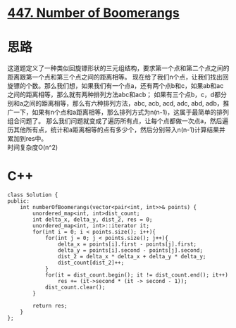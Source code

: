 # [447. Number of Boomerangs](https://leetcode.com/problems/number-of-boomerangs/description/)
# 思路
这道题定义了一种类似回旋镖形状的三元组结构，要求第一个点和第二个点之间的距离跟第一个点和第三个点之间的距离相等。
现在给了我们n个点，让我们找出回旋镖的个数。那么我们想，如果我们有一个点a，还有两个点b和c，如果ab和ac之间的距离相等，那么就有两种排列方法abc和acb；
如果有三个点b，c，d都分别和a之间的距离相等，那么有六种排列方法，abc, acb, acd, adc, abd, adb，推广一下，如果有n个点和a距离相等，那么排列方式为n(n-1)，这属于最简单的排列组合问题了。
那么我们问题就变成了遍历所有点，让每个点都做一次点a，然后遍历其他所有点，统计和a距离相等的点有多少个，然后分别带入n(n-1)计算结果并累加到res中。   
时间复杂度O(n^2)
# C++
```
class Solution {
public:
    int numberOfBoomerangs(vector<pair<int, int>>& points) {
        unordered_map<int, int>dist_count;
        int delta_x, delta_y, dist_2, res = 0;
        unordered_map<int, int>::iterator it;
        for(int i = 0; i < points.size(); i++){
            for(int j = 0; j < points.size(); j++){
                delta_x = points[i].first - points[j].first;
                delta_y = points[i].second - points[j].second;
                dist_2 = delta_x * delta_x + delta_y * delta_y;
                dist_count[dist_2]++;
            }
            for(it = dist_count.begin(); it != dist_count.end(); it++)
                res += (it->second * (it -> second - 1));
            dist_count.clear();
        }
        
        return res;
    }
};
```
